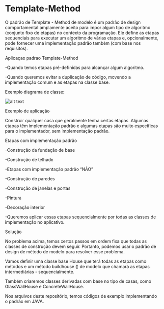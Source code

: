 # Template-Method

O padrão de Template - Method de modelo é um padrão de design comportamental amplamente aceito para impor algum tipo de algoritmo (conjunto fixo de etapas) no contexto da programação.
Ele define as etapas sequenciais para executar um algoritmo de várias etapas e, opcionalmente, pode fornecer uma implementação padrão também (com base nos requisitos).

Aplicaçao padrao Template-Method

-Quando temos etapas pré-definidas para alcançar algum algoritmo.

-Quando queremos evitar a duplicação de código, movendo a implementação comum e as etapas na classe base.

Exemplo diagrama de classe:

![alt text](https://howtodoinjava.com/wp-content/uploads/2017/06/template-design-pattern-class-diagram.gif)

Exemplo de aplicação

Construir qualquer casa que geralmente tenha certas etapas. Algumas etapas têm implementação padrão e algumas etapas são muito específicas para o implementador, sem implementação padrão.

Etapas com implementação padrão

-Construção da fundação de base

-Construção de telhado

-Etapas com implementação padrão “NÃO”

-Construção de paredes

-Construção de janelas e portas

-Pintura

-Decoração interior

-Queremos aplicar essas etapas sequencialmente por todas as classes de implementação no aplicativo.


Solução

No problema acima, temos certos passos em ordem fixa que todas as classes de construção devem seguir. Portanto, podemos usar o padrão de design de método de modelo para resolver esse problema.

Vamos definir uma classe base House que terá todas as etapas como métodos e um método buildhouse () de modelo que chamará as etapas intermediárias - sequencialmente.

Também criaremos classes derivadas com base no tipo de casas, como GlassWallHouse e ConcreteWallHouse.

Nos arquivos deste repositório, temos códigos de exemplo implementando o padrão em JAVA.



